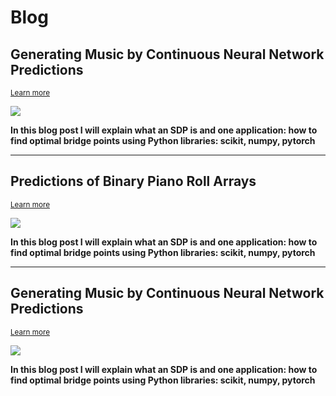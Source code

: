 # Blog



## Generating Music by Continuous Neural Network Predictions

 <sub> [Learn more](https://jmhuer.github.io/mini_book/_build/html/docs/independent/object-detection.html)</sub>

<img src="https://www.mdpi.com/applsci/applsci-08-00936/article_deploy/html/images/applsci-08-00936-g001-550.jpg" align="center"/>

<br>

 **In this blog post I will explain what an SDP is and one application: how to find optimal bridge points using Python libraries: scikit, numpy, pytorch**


---

## Predictions of Binary Piano Roll Arrays

 <sub> [Learn more](https://jmhuer.github.io/mini_book/_build/html/docs/independent/predictions.html)</sub>

<img src="https://davidstutz.de/wordpress/wp-content/uploads/2018/01/arnab_1.jpg" align="center"/>

<br>

 **In this blog post I will explain what an SDP is and one application: how to find optimal bridge points using Python libraries: scikit, numpy, pytorch**


----
## Generating Music by Continuous Neural Network Predictions

 <sub> [Learn more](https://jmhuer.github.io/mini_book/_build/html/docs/independent/predictions.html)</sub>

<img src="https://tectales.com/media/story_section_image/529/img-01-rsna-ai-adhd.png" align="center"/>


<br>

 **In this blog post I will explain what an SDP is and one application: how to find optimal bridge points using Python libraries: scikit, numpy, pytorch**



<br>
<br>
